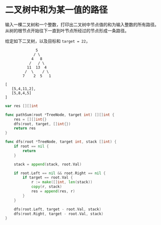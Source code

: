 # 二叉树中和为某一值的路径

输入一棵二叉树和一个整数，打印出二叉树中节点值的和为输入整数的所有路径。从树的根节点开始往下一直到叶节点所经过的节点形成一条路径。

给定如下二叉树，以及目标和 `target = 22`，

```
              5
             / \
            4   8
           /   / \
          11  13  4
         /  \    / \
        7    2  5   1
```

```
[
   [5,4,11,2],
   [5,8,4,5]
]
```

```go
var res [][]int

func pathSum(root *TreeNode, target int) [][]int {
    res = [][]int{}
    dfs(root, target, []int{})
    return res
}

func dfs(root *TreeNode, target int, stack []int) {
    if root == nil {
        return
    }

    stack = append(stack, root.Val)

    if root.Left == nil && root.Right == nil {
        if target == root.Val {
            r := make([]int, len(stack))
            copy(r, stack)
            res = append(res, r)
        }
    }

    dfs(root.Left, target - root.Val, stack)
    dfs(root.Right, target - root.Val, stack)
}
```

